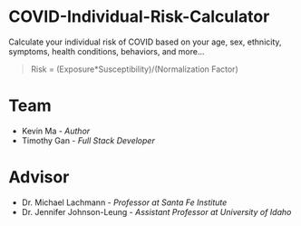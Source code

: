 # COVID-Individual-Risk-Calculator
Calculate your individual risk of COVID based on your age, sex, ethnicity, symptoms, health conditions, behaviors, and more...

> Risk = (Exposure*Susceptibility)/(Normalization Factor) 

# Team
- Kevin Ma - *Author*
- Timothy Gan - *Full Stack Developer*

# Advisor
- Dr. Michael Lachmann - *Professor at Santa Fe Institute*
- Dr. Jennifer Johnson-Leung - *Assistant Professor at University of Idaho*
